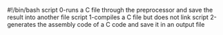 #!/bin/bash
script 0-runs a C file through the preprocessor and save the result into another file
script 1-compiles a C file but does not link
script 2-generates the assembly code of a C code and save it in an output file


